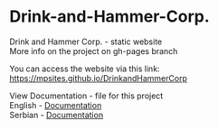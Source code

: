 # Drink-and-Hammer-Corp.
Drink and Hammer Corp. - static website <br/>
More info on the project on gh-pages branch

You can access the website via this link:<br/>
https://mpsites.github.io/DrinkandHammerCorp

View Documentation - file for this project <br/>
English - <a href="https://raw.githubusercontent.com/MPSites/DrinkandHammerCorp/gh-pages/w2doc_eng.pdf">Documentation</a> <br/>
Serbian - <a href="https://raw.githubusercontent.com/MPSites/DrinkandHammerCorp/gh-pages/dokumentacija.pdf">Documentation</a>
